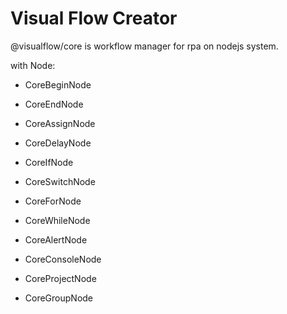 # Visual Flow Creator

@visualflow/core is workflow manager for rpa on nodejs system.

with Node:
+ CoreBeginNode

+ CoreEndNode

+ CoreAssignNode

+ CoreDelayNode

+ CoreIfNode

+ CoreSwitchNode

+ CoreForNode

+ CoreWhileNode

+ CoreAlertNode

+ CoreConsoleNode

+ CoreProjectNode

+ CoreGroupNode
